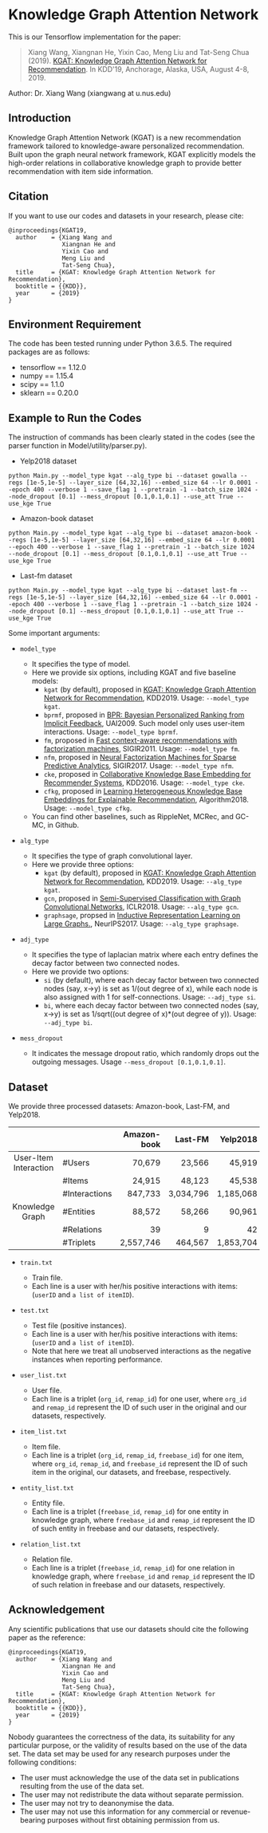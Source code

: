 # Knowledge Graph Attention Network
This is our Tensorflow implementation for the paper:

>Xiang Wang, Xiangnan He, Yixin Cao, Meng Liu and Tat-Seng Chua (2019). [KGAT: Knowledge Graph Attention Network for Recommendation](https://arxiv.org/abs/1905.07854). In KDD'19, Anchorage, Alaska, USA, August 4-8, 2019.

Author: Dr. Xiang Wang (xiangwang at u.nus.edu)

## Introduction
Knowledge Graph Attention Network (KGAT) is a new recommendation framework tailored to knowledge-aware personalized recommendation. Built upon the graph neural network framework, KGAT explicitly models the high-order relations in collaborative knowledge graph to provide better recommendation with item side information.

## Citation 
If you want to use our codes and datasets in your research, please cite:
```
@inproceedings{KGAT19,
  author    = {Xiang Wang and
               Xiangnan He and
               Yixin Cao and
               Meng Liu and
               Tat-Seng Chua},
  title     = {KGAT: Knowledge Graph Attention Network for Recommendation},
  booktitle = {{KDD}},
  year      = {2019}
}
```
## Environment Requirement
The code has been tested running under Python 3.6.5. The required packages are as follows:
* tensorflow == 1.12.0
* numpy == 1.15.4
* scipy == 1.1.0
* sklearn == 0.20.0

## Example to Run the Codes
The instruction of commands has been clearly stated in the codes (see the parser function in Model/utility/parser.py).
* Yelp2018 dataset
```
python Main.py --model_type kgat --alg_type bi --dataset gowalla --regs [1e-5,1e-5] --layer_size [64,32,16] --embed_size 64 --lr 0.0001 --epoch 400 --verbose 1 --save_flag 1 --pretrain -1 --batch_size 1024 --node_dropout [0.1] --mess_dropout [0.1,0.1,0.1] --use_att True --use_kge True
```

* Amazon-book dataset
```
python Main.py --model_type kgat --alg_type bi --dataset amazon-book --regs [1e-5,1e-5] --layer_size [64,32,16] --embed_size 64 --lr 0.0001 --epoch 400 --verbose 1 --save_flag 1 --pretrain -1 --batch_size 1024 --node_dropout [0.1] --mess_dropout [0.1,0.1,0.1] --use_att True --use_kge True
```


* Last-fm dataset
```
python Main.py --model_type kgat --alg_type bi --dataset last-fm --regs [1e-5,1e-5] --layer_size [64,32,16] --embed_size 64 --lr 0.0001 --epoch 400 --verbose 1 --save_flag 1 --pretrain -1 --batch_size 1024 --node_dropout [0.1] --mess_dropout [0.1,0.1,0.1] --use_att True --use_kge True
```

Some important arguments:
* `model_type`
  * It specifies the type of model.
  * Here we provide six options, including KGAT and five baseline models:
    * `kgat` (by default), proposed in [KGAT: Knowledge Graph Attention Network for Recommendation](xx), KDD2019. Usage: `--model_type kgat`.
    * `bprmf`, proposed in [BPR: Bayesian Personalized Ranking from Implicit Feedback](https://dl.acm.org/citation.cfm?id=1795167), UAI2009. Such model only uses user-item interactions. Usage: `--model_type bprmf`.
    * `fm`, proposed in [Fast context-aware recommendations with factorization machines](https://dl.acm.org/citation.cfm?id=2010002), SIGIR2011. Usage: `--model_type fm`.
    * `nfm`, proposed in [Neural Factorization Machines for Sparse Predictive Analytics](https://dl.acm.org/citation.cfm?id=3080777), SIGIR2017. Usage: `--model_type nfm`.
    * `cke`, proposed in [Collaborative Knowledge Base Embedding for Recommender Systems](https://dl.acm.org/citation.cfm?id=2939673), KDD2016. Usage: `--model_type cke`.
    * `cfkg`, proposed in [Learning Heterogeneous Knowledge Base Embeddings for Explainable Recommendation](https://arxiv.org/abs/1805.03352), Algorithm2018. Usage: `--model_type cfkg`.
  * You can find other baselines, such as RippleNet, MCRec, and GC-MC, in Github.

* `alg_type`
  * It specifies the type of graph convolutional layer.
  * Here we provide three options:
    * `kgat` (by default), proposed in [KGAT: Knowledge Graph Attention Network for Recommendation](xx), KDD2019. Usage: `--alg_type kgat`.
    * `gcn`, proposed in [Semi-Supervised Classification with Graph Convolutional Networks](https://openreview.net/pdf?id=SJU4ayYgl), ICLR2018. Usage: `--alg_type gcn`.
    * `graphsage`, propsed in [Inductive Representation Learning on Large Graphs.](https://papers.nips.cc/paper/6703-inductive-representation-learning-on-large-graphs.pdf), NeurIPS2017. Usage: `--alg_type graphsage`.
    

* `adj_type`
  * It specifies the type of laplacian matrix where each entry defines the decay factor between two connected nodes.
  * Here we provide two options:
    * `si` (by default), where each decay factor between two connected nodes (say, x->y) is set as 1/(out degree of x), while each node is also assigned with 1 for self-connections. Usage: `--adj_type si`.
    * `bi`, where each decay factor between two connected nodes (say, x->y) is set as 1/sqrt((out degree of x)*(out degree of y)). Usage: `--adj_type bi`.
    
* `mess_dropout`
  * It indicates the message dropout ratio, which randomly drops out the outgoing messages. Usage `--mess_dropout [0.1,0.1,0.1]`.

## Dataset
We provide three processed datasets: Amazon-book, Last-FM, and Yelp2018.

| | | Amazon-book | Last-FM | Yelp2018 |
|:---:|:---|---:|---:|---:|
|User-Item Interaction| #Users | 70,679 | 23,566 | 45,919|
| | #Items | 24,915 | 48,123 | 45,538|
| | #Interactions | 847,733 | 3,034,796 | 1,185,068|
|Knowledge Graph | #Entities | 88,572 | 58,266 | 90,961|
| | #Relations | 39 | 9 | 42 |
| | #Triplets | 2,557,746 | 464,567 | 1,853,704|


* `train.txt`
  * Train file.
  * Each line is a user with her/his positive interactions with items: (`userID` and `a list of itemID`).
  
* `test.txt`
  * Test file (positive instances).
  * Each line is a user with her/his positive interactions with items: (`userID` and `a list of itemID`).
  * Note that here we treat all unobserved interactions as the negative instances when reporting performance.
  
* `user_list.txt`
  * User file.
  * Each line is a triplet (`org_id`, `remap_id`) for one user, where `org_id` and `remap_id` represent the ID of such user in the original and our datasets, respectively.
  
* `item_list.txt`
  * Item file.
  * Each line is a triplet (`org_id`, `remap_id`, `freebase_id`) for one item, where `org_id`, `remap_id`, and `freebase_id` represent the ID of such item in the original, our datasets, and freebase, respectively.
  
* `entity_list.txt`
  * Entity file.
  * Each line is a triplet (`freebase_id`, `remap_id`) for one entity in knowledge graph, where `freebase_id` and `remap_id` represent the ID of such entity in freebase and our datasets, respectively.
  
* `relation_list.txt`
  * Relation file.
  * Each line is a triplet (`freebase_id`, `remap_id`) for one relation in knowledge graph, where `freebase_id` and `remap_id` represent the ID of such relation in freebase and our datasets, respectively.
  
## Acknowledgement
Any scientific publications that use our datasets should cite the following paper as the reference:
```
@inproceedings{KGAT19,
  author    = {Xiang Wang and
               Xiangnan He and
               Yixin Cao and
               Meng Liu and
               Tat-Seng Chua},
  title     = {KGAT: Knowledge Graph Attention Network for Recommendation},
  booktitle = {{KDD}},
  year      = {2019}
}
```

Nobody guarantees the correctness of the data, its suitability for any particular purpose, or the validity of results based on the use of the data set. The data set may be used for any research purposes under the following conditions:
* The user must acknowledge the use of the data set in publications resulting from the use of the data set.
* The user may not redistribute the data without separate permission.
* The user may not try to deanonymise the data.
* The user may not use this information for any commercial or revenue-bearing purposes without first obtaining permission from us.
